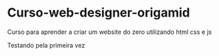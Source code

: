 # Curso-web-designer-origamid
Curso para aprender a criar um website do zero utilizando html css e js

Testando pela primeira vez
